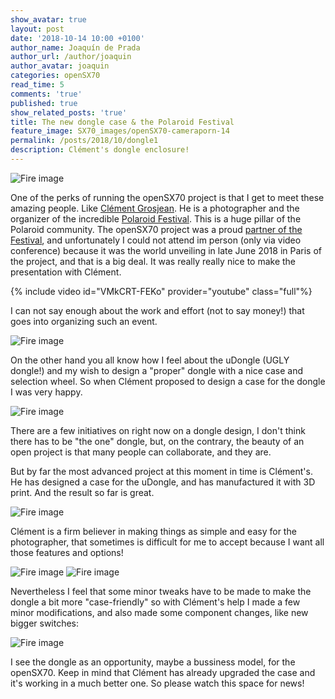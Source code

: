 ```yaml
---
show_avatar: true
layout: post
date: '2018-10-14 10:00 +0100'
author_name: Joaquín de Prada
author_url: /author/joaquin
author_avatar: joaquin
categories: openSX70
read_time: 5
comments: 'true'
published: true
show_related_posts: 'true'
title: The new dongle case & the Polaroid Festival
feature_image: SX70_images/openSX70-cameraporn-14
permalink: /posts/2018/10/dongle1
description: Clément's dongle enclosure!
---
```

![Fire image]({{site.url}}/{{site.baseurl}}img/2018/10/clem-drawing.jpg)

One of the perks of running the openSX70 project is that I get to meet these amazing people. Like [Clément Grosjean](http://clementgrosjean.fr/). He is a photographer and the organizer of the incredible [Polaroid Festival](http://polaroidfestival.com/). This is a huge pillar of the Polaroid community. 
The openSX70 project was a proud [partner of the Festival](http://polaroidfestival.com/partenaires), and unfortunately I could not attend im person (only via video conference) because it was the world unveiling in late June 2018 in Paris of the project, and that is a big deal. It was really really nice to make the presentation with Clément.	

{% include video id="VMkCRT-FEKo" provider="youtube" class="full"%}

I can not say enough about the work and effort (not to say money!) that goes into organizing such an event.

![Fire image]({{site.url}}/{{site.baseurl}}img/2018/10/pres.jpg)

On the other hand you all know how I feel about the uDongle (UGLY dongle!) and my wish to design a "proper" dongle with a nice case and selection wheel.
So when Clément proposed to design a case for the dongle I was very happy.


![Fire image]({{site.url}}/{{site.baseurl}}img/2018/10/red-3-3-dongle.jpg)


There are a few initiatives on right now on a dongle design, I don't think there has to be "the one" dongle, but, on the contrary, the beauty of an open project is that many people can collaborate, and they are.

But by far the most advanced project at this moment in time is Clément's. He has designed a case for the uDongle, and has manufactured it with 3D print. And the result so far is great.

![Fire image]({{site.url}}/{{site.baseurl}}img/2018/10/clem-rendering.jpg)

Clément is a firm believer in making things as simple and easy for the photographer, that sometimes is difficult for me to accept because I want all those features and options!

![Fire image]({{site.url}}/{{site.baseurl}}img/2018/10/dongle-clement-1.jpg)
![Fire image]({{site.url}}/{{site.baseurl}}img/2018/10/dongle-clement-2.jpg)

Nevertheless I feel that some minor tweaks have to be made to make the dongle a bit more "case-friendly" so with Clément's help I made a few minor modifications, and also made some component changes, like new bigger switches:

![Fire image]({{site.url}}/{{site.baseurl}}img/2018/10/dongle-3-6-graphic.jpg)

I see the dongle as an opportunity, maybe a bussiness model, for the openSX70. Keep in mind that Clément has already upgraded the case and it's working in a much better one. So please watch this space for news!
